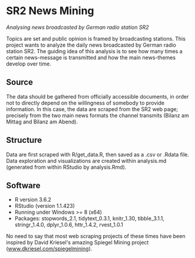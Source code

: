 # SR2 News Mining
_Analysing news broadcasted by German radio station SR2_

Topics are set and public opinion is framed by broadcasting stations. This project wants to analyze the daily news broadcasted by German radio station SR2. The guiding idea of this analysis is to see how many times a certain news-message is transmitted and how the main news-themes develop over time.

## Source
The data should be gathered from officially accessible documents, in order not to directly depend on the willingness of somebody to provide information. In this case, the data are scraped from the SR2 web page; precisely from the two main news formats the channel transmits (Bilanz am Mittag and Bilanz am Abend).

## Structure
Data are first scraped with R/get_data.R, then saved as a .csv or .Rdata file. Data exploration and visualizations are created within analysis.md (generated from within RStudio by analysis.Rmd).

## Software
- R version 3.6.2
- RStudio (version 1.1.423)
- Running under Windows >= 8 (x64)
- Packages: stopwords_2.1, tidytext_0.3.1, knitr_1.30, tibble_3.1.1, stringr_1.4.0, dplyr_1.0.6, httr_1.4.2, rvest_1.0.1

No need to say that most web scraping projects of these times have been inspired by David Kriesel's amazing Spiegel Mining project (www.dkriesel.com/spiegelmining).
